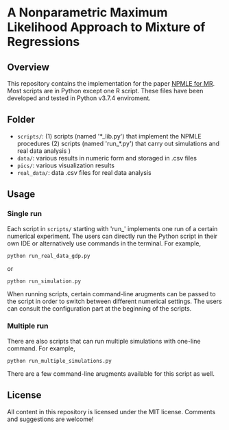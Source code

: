 # A Nonparametric Maximum Likelihood Approach to Mixture of Regressions


## Overview
This repository contains the implementation for the paper [NPMLE for MR](https://arxiv.org/). Most scripts are in Python except one R script. These files have been developed and tested in Python v3.7.4 enviroment.

## Folder
- `scripts/`: (1) scripts (named '\*\_lib.py') that implement the NPMLE procedures (2) scripts (named 'run\_\*.py') that carry out simulations and real data analysis )
- `data/`: various results in numeric form and storaged in .csv files
- `pics/`: various visualization results
- `real_data/`: data .csv files for real data analysis

## Usage
### Single run
Each script in `scripts/` starting with 'run_' implements one run of a certain numerical experiment. The users can directly run the Python script in their own IDE or alternatively use commands in the terminal. For example, 
```{python}
python run_real_data_gdp.py
```
or
```{python}
python run_simulation.py 
```
When running scripts, certain command-line arugments can be passed to the script in order to switch between different numerical settings. The users can consult the configuration part at the beginning of the scripts.

### Multiple run
There are also scripts that can run multiple simulations with one-line command. For example,
```{python}
python run_multiple_simulations.py
```
There are a few command-line arugments available for this script as well.

## License
All content in this repository is licensed under the MIT license. Comments and suggestions are welcome!
